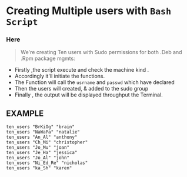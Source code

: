# Creating Multiple users with `Bash Script`
### Here
> We're creating Ten users with Sudo permissions for both .Deb and .Rpm package mgmts:
  * Firstly ,the script execute and check the machine kind .
  * Accordingly it'll initiate the functions.
  * The Function will call the ```usrname``` and ```passwd``` which have declared
  * Then the users will created, & added to the sudo group
  * Finally , the output will be displayed throughput the Terminal.

## EXAMPLE

```ten_users "Yu_Ir_po" "yvonne"
ten_users "BrKiOg" "brain"
ten_users "NaWaPa" "natalie"
ten_users "An_Al" "anthony"
ten_users "Ch_Mi" "christopher"
ten_users "Jo_Mu" "joan"
ten_users "Je_Ha" "jessica"
ten_users "Jo_Al" "john"
ten_users "Ni_Ed_Re" "nicholas"
ten_users "ka_Sh" "karen"
```


